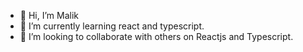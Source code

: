 - 👋 Hi, I’m Malik
- 🌱 I’m currently learning react and typescript.
- 💞️ I’m looking to collaborate with others on Reactjs and Typescript.

<!---
mjones97/mjones97 is a ✨ special ✨ repository because its `README.md` (this file) appears on your GitHub profile.
You can click the Preview link to take a look at your changes.
--->
